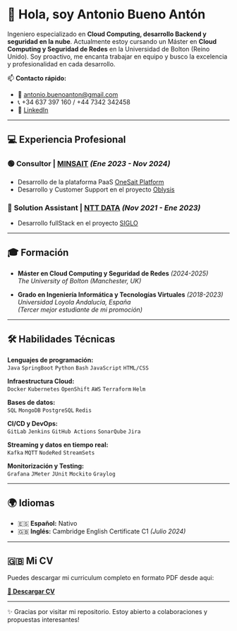 
# 👋  Hola, soy Antonio Bueno Antón

Ingeniero especializado en **Cloud Computing, desarrollo Backend y seguridad en la nube**. Actualmente estoy cursando un Máster en **Cloud Computing y Seguridad de Redes** en la Universidad de Bolton (Reino Unido). Soy proactivo, me encanta trabajar en equipo y busco la excelencia y profesionalidad en cada desarrollo.

📫 **Contacto rápido:**
- 📧 [antonio.buenoanton@gmail.com](mailto:antonio.buenoanton@gmail.com)
- 📞 +34 637 397 160 / +44 7342 342458
- 💼 [LinkedIn](https://www.linkedin.com/in/abuenoan)

---

## 💻  Experiencia Profesional

### 🟢 **Consultor** | [MINSAIT](https://www.minsait.com/es) *(Ene 2023 - Nov 2024)*
- Desarrollo de la plataforma PaaS [OneSait Platform](https://dev.onesaitplatform.com/)
- Desarrollo y Customer Support en el proyecto [Oblysis](https://www.minsait.com/es/oblysis) 

### 🔵  **Solution Assistant** | [NTT DATA](https://www.nttdata.com/global/en/) *(Nov 2021 - Ene 2023)*
- Desarrollo fullStack en el proyecto [SIGLO](https://www.sspa.juntadeandalucia.es/servicioandaluzdesalud/proveedores/siglo-empresas)

---

## 🎓 Formación

- **Máster en Cloud Computing y Seguridad de Redes** *(2024-2025)*  
  *The University of Bolton (Manchester, UK)*
  
- **Grado en Ingeniería Informática y Tecnologías Virtuales** *(2018-2023)*  
  *Universidad Loyola Andalucía, España*  
  *(Tercer mejor estudiante de mi promoción)*

---

## 🛠️ Habilidades Técnicas

**Lenguajes de programación:**  
`Java` `SpringBoot` `Python` `Bash` `JavaScript` `HTML/CSS`

**Infraestructura Cloud:**  
`Docker` `Kubernetes` `OpenShift` `AWS` `Terraform` `Helm`

**Bases de datos:**  
`SQL` `MongoDB` `PostgreSQL` `Redis`

**CI/CD y DevOps:**  
`GitLab` `Jenkins` `GitHub Actions` `SonarQube` `Jira`

**Streaming y datos en tiempo real:**  
`Kafka` `MQTT` `NodeRed` `StreamSets`

**Monitorización y Testing:**  
`Grafana` `JMeter` `JUnit` `Mockito` `Graylog`

---

## 🌍 Idiomas
- 🇪🇸 **Español:** Nativo
- 🇬🇧 **Inglés:** Cambridge English Certificate C1 *(Julio 2024)*

---

## 🇬🇧 Mi CV
Puedes descargar mi curriculum completo en formato PDF desde aqui:

[**📄  Descargar CV**](./BuenoAnton_Antonio_CV_2025(ESP).pdf)

---

✨ Gracias por visitar mi repositorio. Estoy abierto a colaboraciones y propuestas interesantes!
